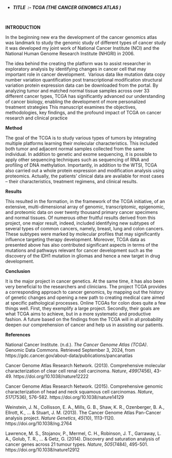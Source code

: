 - **_TITLE  :- TCGA (THE CANCER GENOMICS ATLAS )_**

 

**INTRODUCTION**

In the beginning new era the development of the cancer genomics atlas was landmark to study the genomic study of different types of cancer study it was developed my joint work of National Cancer Institute (NCI) and the National Human Genome Research Institute (NHGRI) in 2006.

The idea behind the creating the platform was to assist researcher in exploratory analysis by identifying changes in cancer cell that may important role in cancer development.  Various data like mutation data copy number variation quantification post transcriptional modification structural variation protein expression data can be downloaded from the portal. By analyzing tumor and matched normal tissue samples across over 33 different cancer types, TCGA has significantly advanced our understanding of cancer biology, enabling the development of more personalized treatment strategies This manuscript examines the objectives, methodologies, key findings, and the profound impact of TCGA on cancer research and clinical practice

**Method**

The goal of the TCGA is to study various types of tumors by integrating multiple platforms learning their molecular characteristics. This included both tumor and adjacent normal samples collected from the same individual. In addition to genetic and exome sequencing, it is possible to apply other sequencing techniques such as sequencing of RNA and profiling of DNA methylation. Importantly, in addition to the WTSI, TCGA also carried out a whole protein expression and modification analysis using proteomics. Actually, the patients’ clinical data are available for most cases – their characteristics, treatment regimens, and clinical results.

**Results**

This resulted in the formation, in the framework of the TCGA initiative, of an extensive, multi-dimensional array of genomic, transcriptomic, epigenomic, and proteomic data on over twenty thousand primary cancer specimens and normal tissues. Of numerous other fruitful results derived from this project, one major result, indeed, included identifying new subtypes of several types of common cancers, namely, breast, lung and colon cancers. These subtypes were marked by molecular profiles that may significantly influence targeting therapy development. Moreover, TCGA data as presented above has also contributed significant aspects in terms of the mutations and pathways relevant for cancer development such as the discovery of the IDH1 mutation in gliomas and hence a new target in drug development.

**Conclusion**

It is the major project in cancer genetics. At the same time, it has also been very beneficial to the researchers and clinicians. The project ΤCGΑ provides a corresponding approach to cancer genomics, by mapping out the history of genetic changes and opening a new path to creating medical care aimed at specific pathological processes. Online TCGAs for colon does quite a few things well. First, they exemplify a large project. Secondly, their goals are what TCGA aims to achieve, but in a more systematic and productive fashion. A future based on the findings from the TCGA will in all probability deepen our comprehension of cancer and help us in assisting our patients.

**References**

National Cancer Institute. (n.d.). _The Cancer Genome Atlas (TCGA)_. Genomic Data Commons. Retrieved September 3, 2024, from https\://gdc.cancer.gov/about-data/publications/pancanatlas

Cancer Genome Atlas Research Network. (2013). Comprehensive molecular characterization of clear cell renal cell carcinoma. _Nature_, _499_(7456), 43-49. https\://doi.org/10.1038/nature12222

Cancer Genome Atlas Research Network. (2015). Comprehensive genomic characterization of head and neck squamous cell carcinomas. _Nature_, _517_(7536), 576-582. https\://doi.org/10.1038/nature14129

Weinstein, J. N., Collisson, E. A., Mills, G. B., Shaw, K. R., Ozenberger, B. A., Ellrott, K., ... & Stuart, J. M. (2013). The Cancer Genome Atlas Pan-Cancer analysis project. _Nature Genetics_, _45_(10), 1113-1120. https\://doi.org/10.1038/ng.2764

Lawrence, M. S., Stojanov, P., Mermel, C. H., Robinson, J. T., Garraway, L. A., Golub, T. R., ... & Getz, G. (2014). Discovery and saturation analysis of cancer genes across 21 tumour types. _Nature_, _505_(7484), 495-501. https\://doi.org/10.1038/nature12912
